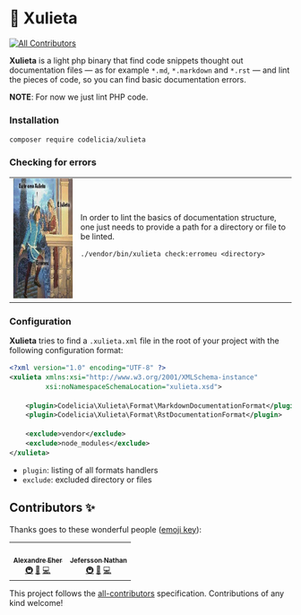 🌹 Xulieta
==========

<!-- ALL-CONTRIBUTORS-BADGE:START - Do not remove or modify this section -->
[![All Contributors](https://img.shields.io/badge/all_contributors-2-orange.svg?style=flat-square)](#contributors-)
<!-- ALL-CONTRIBUTORS-BADGE:END -->

**Xulieta** is a light php binary that find code snippets thought out 
documentation files — as for example `*.md`, `*.markdown` and `*.rst` 
— and lint the pieces of code, so you can find basic documentation errors.

**NOTE**: For now we just lint PHP code. 

### Installation

```shell script
composer require codelicia/xulieta 
```

### Checking for errors

<table>
<tr>
<td><img src="./meme.jpg"  alt="Xulieta" width="300" height="214"/></td> 
<td>
In order to lint the basics of documentation structure, one just needs to provide a path for a 
directory or file to be linted.

```shell script
./vendor/bin/xulieta check:erromeu <directory>
```
</td>
</tr>
</table>

### Configuration

**Xulieta** tries to find a `.xulieta.xml` file in the root of your project
with the following configuration format:

```xml
<?xml version="1.0" encoding="UTF-8" ?>
<xulieta xmlns:xsi="http://www.w3.org/2001/XMLSchema-instance"
         xsi:noNamespaceSchemaLocation="xulieta.xsd">

    <plugin>Codelicia\Xulieta\Format\MarkdownDocumentationFormat</plugin>
    <plugin>Codelicia\Xulieta\Format\RstDocumentationFormat</plugin>

    <exclude>vendor</exclude>
    <exclude>node_modules</exclude>
</xulieta>
```

- `plugin`: listing of all formats handlers
- `exclude`: excluded directory or files

## Contributors ✨

Thanks goes to these wonderful people ([emoji key](https://allcontributors.org/docs/en/emoji-key)):

<!-- ALL-CONTRIBUTORS-LIST:START - Do not remove or modify this section -->
<!-- prettier-ignore-start -->
<!-- markdownlint-disable -->
<table>
  <tr>
    <td align="center"><a href="http://about:blank"><img src="https://avatars0.githubusercontent.com/u/398034?v=4" width="100px;" alt=""/><br /><sub><b>Alexandre Eher</b></sub></a><br /><a href="#infra-EHER" title="Infrastructure (Hosting, Build-Tools, etc)">🚇</a> <a href="#maintenance-EHER" title="Maintenance">🚧</a> <a href="https://github.com/codelicia/xulieta/commits?author=EHER" title="Code">💻</a></td>
    <td align="center"><a href="https://twitter.com/malukenho"><img src="https://avatars2.githubusercontent.com/u/3275172?v=4" width="100px;" alt=""/><br /><sub><b>Jefersson Nathan</b></sub></a><br /><a href="#infra-malukenho" title="Infrastructure (Hosting, Build-Tools, etc)">🚇</a> <a href="#maintenance-malukenho" title="Maintenance">🚧</a> <a href="https://github.com/codelicia/xulieta/commits?author=malukenho" title="Code">💻</a></td>
  </tr>
</table>

<!-- markdownlint-enable -->
<!-- prettier-ignore-end -->
<!-- ALL-CONTRIBUTORS-LIST:END -->

This project follows the [all-contributors](https://github.com/all-contributors/all-contributors) specification. Contributions of any kind welcome!
